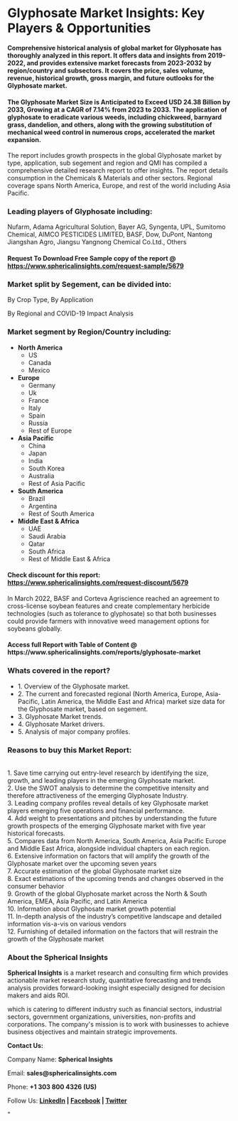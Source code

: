 <h1><strong>Glyphosate Market Insights: Key Players &amp; Opportunities</strong></h1>
<p><strong>Comprehensive historical analysis of global market for Glyphosate has thoroughly analyzed in this report. It offers data and insights from 2019-2022, and provides extensive market forecasts from 2023-2032 by region/country and subsectors. It covers the price, sales volume, revenue, historical growth, gross margin, and future outlooks for the Glyphosate market.</strong></p>
<h4><strong>The Glyphosate Market Size is Anticipated to Exceed USD 24.38 Billion by 2033, Growing at a CAGR of 7.14% from 2023 to 2033. The application of glyphosate to eradicate various weeds, including chickweed, barnyard grass, dandelion, and others, along with the growing substitution of mechanical weed control in numerous crops, accelerated the market expansion.</strong></h4>
<p>The report includes growth prospects in the global Glyphosate market by type, application, sub segement and region and QMI has compiled a comprehensive detailed research report to offer insights. The report details consumption in the Chemicals &amp; Materials and other sectors. Regional coverage spans North America, Europe, and rest of the world including Asia Pacific.</p>
<h3><strong>Leading players of Glyphosate including:</strong></h3>
<p>Nufarm, Adama Agricultural Solution, Bayer AG, Syngenta, UPL, Sumitomo Chemical, AIMCO PESTICIDES LIMITED, BASF, Dow, DuPont, Nantong Jiangshan Agro, Jiangsu Yangnong Chemical Co.Ltd., Others</p>
<h4>Request To Download Free Sample copy of the report @ <a href="https://www.sphericalinsights.com/request-sample/5679">https://www.sphericalinsights.com/request-sample/5679</a></h4>
<h3><strong>Market split by Segement, can be divided into:</strong></h3>
<p>By Crop Type, By Application</p>
<p>By Regional and COVID-19 Impact Analysis</p>
<h3><strong>Market segment by Region/Country including:</strong></h3>
<ul>
<li><strong>North America</strong>
<ul>
<li>US</li>
<li>Canada</li>
<li>Mexico</li>
</ul>
</li>
<li><strong>Europe</strong>
<ul>
<li>Germany</li>
<li>Uk</li>
<li>France</li>
<li>Italy</li>
<li>Spain</li>
<li>Russia</li>
<li>Rest of Europe</li>
</ul>
</li>
<li><strong>Asia Pacific</strong>
<ul>
<li>China</li>
<li>Japan</li>
<li>India</li>
<li>South Korea</li>
<li>Australia</li>
<li>Rest of Asia Pacific</li>
</ul>
</li>
<li><strong>South America</strong>
<ul>
<li>Brazil</li>
<li>Argentina</li>
<li>Rest of South America</li>
</ul>
</li>
<li><strong>Middle East &amp; Africa</strong>
<ul>
<li>UAE</li>
<li>Saudi Arabia</li>
<li>Qatar</li>
<li>South Africa</li>
<li>Rest of Middle East &amp; Africa</li>
</ul>
</li>
</ul>
<h4>Check discount for this report: <a href="https://www.sphericalinsights.com/request-discount/5679">https://www.sphericalinsights.com/request-discount/5679</a></h4>
<p>In March 2022,&nbsp;BASF and Corteva Agriscience reached an agreement to cross-license soybean features and create complementary herbicide technologies (such as tolerance to glyphosate) so that both businesses could provide farmers with innovative weed management options for soybeans globally. &nbsp;</p>
<h4>Access full Report with Table of Content @ <a>https://www.sphericalinsights.com/reports/glyphosate-market</a></h4>
<h3><strong>Whats covered in the report?</strong></h3>
<ul>
<li>1. Overview of the Glyphosate market.</li>
<li>2. The current and forecasted regional (North America, Europe, Asia-Pacific, Latin America, the Middle East and Africa) market size data for the Glyphosate market, based on segement.</li>
<li>3. Glyphosate Market trends.</li>
<li>4. Glyphosate Market drivers.</li>
<li>5. Analysis of major company profiles.</li>
</ul>
<h3><strong>Reasons to buy this Market Report:</strong></h3>
<p><br /> 1. Save time carrying out entry-level research by identifying the size, growth, and leading players in the emerging Glyphosate market.<br /> 2. Use the SWOT analysis to determine the competitive intensity and therefore attractiveness of the emerging Glyphosate Industry.<br /> 3. Leading company profiles reveal details of key Glyphosate market players emerging five operations and financial performance.<br /> 4. Add weight to presentations and pitches by understanding the future growth prospects of the emerging Glyphosate market with five year historical forecasts.<br /> 5. Compares data from North America, South America, Asia Pacific Europe and Middle East Africa, alongside individual chapters on each region.<br /> 6. Extensive information on factors that will amplify the growth of the Glyphosate market over the upcoming seven years<br /> 7. Accurate estimation of the global Glyphosate market size <br /> 8. Exact estimations of the upcoming trends and changes observed in the consumer behavior <br /> 9. Growth of the global Glyphosate market across the North &amp; South America, EMEA, Asia Pacific, and Latin America<br /> 10. Information about Glyphosate market growth potential<br /> 11. In-depth analysis of the industry&rsquo;s competitive landscape and detailed information vis-a-vis on various vendors<br /> 12. Furnishing of detailed information on the factors that will restrain the growth of the Glyphosate market</p>
<h3><strong>About the Spherical Insights</strong></h3>
<p><strong>Spherical Insights</strong> is a market research and consulting firm which provides actionable market research study, quantitative forecasting and trends analysis provides forward-looking insight especially designed for decision makers and aids ROI.</p>
<p>which is catering to different industry such as financial sectors, industrial sectors, government organizations, universities, non-profits and corporations. The company's mission is to work with businesses to achieve business objectives and maintain strategic improvements.</p>
<p><strong>Contact Us:</strong></p>
<p>Company Name: <strong>Spherical Insights</strong></p>
<p>Email: <strong>sales@sphericalinsights.com</strong></p>
<p>Phone: <strong>+1 303 800 4326 (US)</strong></p>
<p>Follow Us: <strong><a href="https://www.linkedin.com/company/spherical-insight/"><u>LinkedIn</u></a> | <a href="https://www.facebook.com/sphericalinsights22"><u>Facebook</u></a> | <a href="https://twitter.com/SInsights_US"><u>Twitter</u></a></strong></p>
<p>"</p>

